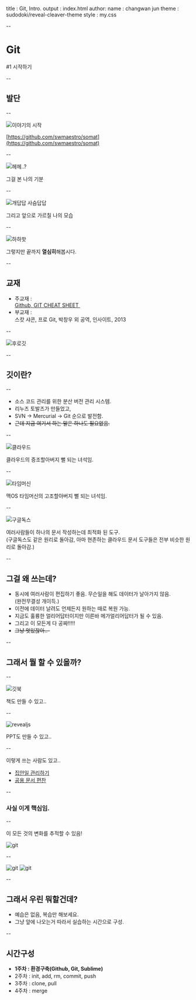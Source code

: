 title : Git, Intro.
output : index.html
author:
	name : changwan jun
theme : sudodoki/reveal-cleaver-theme 
style : my.css

--

# Git
\#1 시작하기

--

## 발단

--

![이야기의 시작](intro.png)

[https://github.com/swmaestro/somat](https://github.com/swmaestro/somat)

--

![헤헤..?](haha.gif)

그걸 본 나의 기분

--

![개답답 사슴답답](dapdap.png)

그리고 앞으로 가르칠 나의 모습

--

![하하핫](smilejump.gif)

그렇지만 끝까지 **열심히**해봅시다.

--

## 교재

- 주교재 :  
[Github, GIT CHEAT SHEET ](https://training.github.com/kit/downloads/github-git-cheat-sheet.pdf)
- 부교재 :  
스캇 샤콘, 프로 Git, 박창우 외 공역, 인사이트, 2013

--

![후로깃](progit.jpg)

--

## 깃이란?

--

- 소스 코드 관리를 위한 분산 버전 관리 시스템.
- 리누즈 토발즈가 만들었고,
- SVN -> Mercurial -> Git 순으로 발전함.
- ~~근데 지금 여기서 하는 말은 하나도 필요없음.~~

--

![클라우드](cloud.png)

클라우드의 증조할아버지 뻘 되는 녀석임.

--

![타임머신](timem.jpg)

맥OS 타임머신의 고조할아버지 뻘 되는 녀석임.

--

![구글독스](gdocs.png)

여러사람들이 하나의 문서 작성하는데 최적화 된 도구. <br />
(구글독스도 같은 원리로 돌아감, 아마 현존하는 클라우드 문서 도구들은 전부 비슷한 원리로 돌아감.)


--

## 그걸 왜 쓰는데?

- 동시에 여러사람이 편집하기 좋음. 무슨일을 해도 데이터가 날아가지 않음.  
(완전무결성 개이득.)
- 이전에 데이터 날려도 언제든지 원하는 때로 복원 가능.
- 지금도 훌륭한 얼리어답터이지만 이른바 메가얼리어답터가 될 수 있음.
- 그리고 이 모든게 다 공짜!!!!!
- ~~그냥 멋있잖아..-~~

--

## 그래서 뭘 할 수 있을까?

--

![깃북](gitbook.png)

책도 만들 수 있고..

--

![revealjs](ppt.png)

PPT도 만들 수 있고..

--

이렇게 쓰는 사람도 있고..

- [집안일 관리하기](https://github.com/frabcus/house/issues) 
- [공용 문서 편찬](https://github.com/mateusortiz/webcomponents-the-right-way)

--

### 사실 이게 핵심임.

--

이 모든 것의 변화를 추적할 수 있음!

![git](git1.png)

--

![git](git2.png)
![git](git3.png)

--

## 그래서 우린 뭐할건데?

- 예습은 없음, 복습만 해보세요.
- 그냥 앞에 나오는거 따라서 실습하는 시간으로 구성.

--

## 시간구성

- **1주차 : 환경구축(Github, Git, Sublime)**
- 2주차 : init, add, rm, commit, push
- 3주차 : clone, pull
- 4주차 : merge
